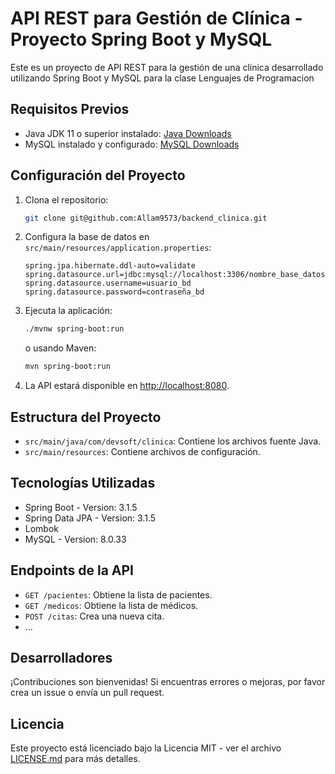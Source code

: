 # API REST para Gestión de Clínica - Proyecto Spring Boot y MySQL

Este es un proyecto de API REST para la gestión de una clínica desarrollado utilizando Spring Boot y MySQL para la clase Lenguajes de Programacion

## Requisitos Previos

- Java JDK 11 o superior instalado: [Java Downloads](https://www.oracle.com/java/technologies/javase-downloads.html)
- MySQL instalado y configurado: [MySQL Downloads](https://dev.mysql.com/downloads/)

## Configuración del Proyecto

1. Clona el repositorio:

    ```bash
    git clone git@github.com:Allam9573/backend_clinica.git
    ```

2. Configura la base de datos en `src/main/resources/application.properties`:

    ```properties
    spring.jpa.hibernate.ddl-auto=validate
    spring.datasource.url=jdbc:mysql://localhost:3306/nombre_base_datos
    spring.datasource.username=usuario_bd
    spring.datasource.password=contraseña_bd
    ```

3. Ejecuta la aplicación:

    ```bash
    ./mvnw spring-boot:run
    ```

   o usando Maven:

    ```bash
    mvn spring-boot:run
    ```

4. La API estará disponible en [http://localhost:8080](http://localhost:8080).

## Estructura del Proyecto

- `src/main/java/com/devsoft/clinica`: Contiene los archivos fuente Java.
- `src/main/resources`: Contiene archivos de configuración.

## Tecnologías Utilizadas

- Spring Boot - Version: 3.1.5
- Spring Data JPA - Version: 3.1.5
- Lombok
- MySQL - Version: 8.0.33

## Endpoints de la API

- `GET /pacientes`: Obtiene la lista de pacientes.
- `GET /medicos`: Obtiene la lista de médicos.
- `POST /citas`: Crea una nueva cita.
- ...

## Desarrolladores

¡Contribuciones son bienvenidas! Si encuentras errores o mejoras, por favor crea un issue o envía un pull request.

## Licencia

Este proyecto está licenciado bajo la Licencia MIT - ver el archivo [LICENSE.md](LICENSE.md) para más detalles.

